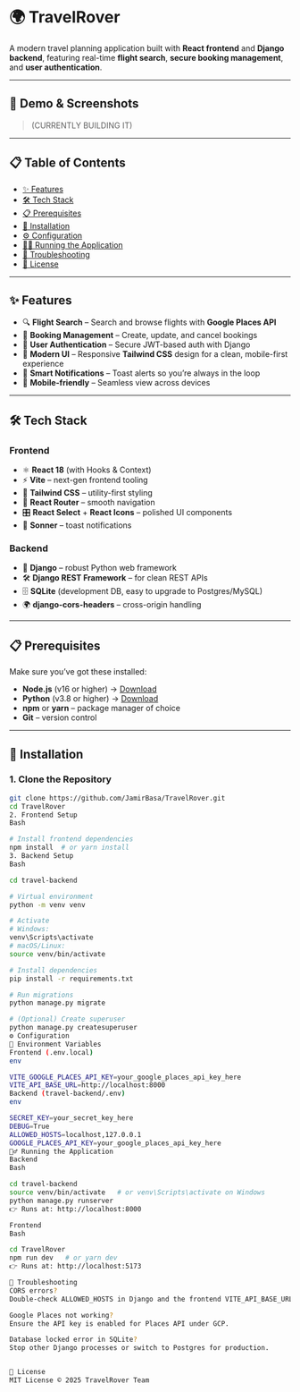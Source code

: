 # 🌍 TravelRover

A modern travel planning application built with **React frontend** and **Django backend**, featuring real-time **flight search**, **secure booking management**, and **user authentication**.

---

## 📸 Demo & Screenshots

> (CURRENTLY BUILDING IT)

---

## 📋 Table of Contents

- [✨ Features](#-features)
- [🛠 Tech Stack](#-tech-stack)
- [📋 Prerequisites](#-prerequisites)
- [🚀 Installation](#-installation)
- [⚙️ Configuration](#-configuration)
- [🏃‍♂️ Running the Application](#-running-the-application)
- [🐛 Troubleshooting](#-troubleshooting)
- [📜 License](#-license)

---

## ✨ Features

- 🔍 **Flight Search** – Search and browse flights with **Google Places API**
- 📅 **Booking Management** – Create, update, and cancel bookings
- 👤 **User Authentication** – Secure JWT-based auth with Django
- 🎨 **Modern UI** – Responsive **Tailwind CSS** design for a clean, mobile-first experience
- 🔔 **Smart Notifications** – Toast alerts so you’re always in the loop
- 📱 **Mobile-friendly** – Seamless view across devices

---

## 🛠 Tech Stack

### Frontend

- ⚛️ **React 18** (with Hooks & Context)
- ⚡ **Vite** – next-gen frontend tooling
- 🎨 **Tailwind CSS** – utility-first styling
- 🧭 **React Router** – smooth navigation
- 🎛️ **React Select** + **React Icons** – polished UI components
- 🔔 **Sonner** – toast notifications

### Backend

- 🐍 **Django** – robust Python web framework
- 🛠 **Django REST Framework** – for clean REST APIs
- 🗄 **SQLite** (development DB, easy to upgrade to Postgres/MySQL)
- 🌍 **django-cors-headers** – cross-origin handling

---

## 📋 Prerequisites

Make sure you’ve got these installed:

- **Node.js** (v16 or higher) → [Download](https://nodejs.org/)
- **Python** (v3.8 or higher) → [Download](https://www.python.org/)
- **npm** or **yarn** – package manager of choice
- **Git** – version control

---

## 🚀 Installation

### 1. Clone the Repository

```bash
git clone https://github.com/JamirBasa/TravelRover.git
cd TravelRover
2. Frontend Setup
Bash

# Install frontend dependencies
npm install  # or yarn install
3. Backend Setup
Bash

cd travel-backend

# Virtual environment
python -m venv venv

# Activate
# Windows:
venv\Scripts\activate
# macOS/Linux:
source venv/bin/activate

# Install dependencies
pip install -r requirements.txt

# Run migrations
python manage.py migrate

# (Optional) Create superuser
python manage.py createsuperuser
⚙️ Configuration
🔐 Environment Variables
Frontend (.env.local)
env

VITE_GOOGLE_PLACES_API_KEY=your_google_places_api_key_here
VITE_API_BASE_URL=http://localhost:8000
Backend (travel-backend/.env)
env

SECRET_KEY=your_secret_key_here
DEBUG=True
ALLOWED_HOSTS=localhost,127.0.0.1
GOOGLE_PLACES_API_KEY=your_google_places_api_key_here
🏃‍♂️ Running the Application
Backend
Bash

cd travel-backend
source venv/bin/activate   # or venv\Scripts\activate on Windows
python manage.py runserver
👉 Runs at: http://localhost:8000

Frontend
Bash

cd TravelRover
npm run dev   # or yarn dev
👉 Runs at: http://localhost:5173

🐛 Troubleshooting
CORS errors?
Double-check ALLOWED_HOSTS in Django and the frontend VITE_API_BASE_URL.

Google Places not working?
Ensure the API key is enabled for Places API under GCP.

Database locked error in SQLite?
Stop other Django processes or switch to Postgres for production.


📜 License
MIT License © 2025 TravelRover Team



```
